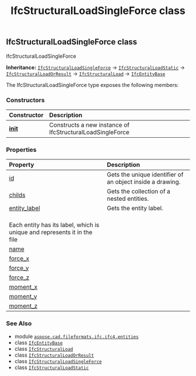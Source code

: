 ﻿---
title: IfcStructuralLoadSingleForce class
second_title: Aspose.CAD for Python via .NET API References
description: 
type: docs
weight: 6490
url: /python-net/aspose.cad.fileformats.ifc.ifc4.entities/ifcstructuralloadsingleforce/
is_root: false
---

## IfcStructuralLoadSingleForce class

IfcStructuralLoadSingleForce



**Inheritance:** [`IfcStructuralLoadSingleForce`](/cad/python-net/aspose.cad.fileformats.ifc.ifc4.entities/ifcstructuralloadsingleforce) → 
[`IfcStructuralLoadStatic`](/cad/python-net/aspose.cad.fileformats.ifc.ifc4.entities/ifcstructuralloadstatic) → 
[`IfcStructuralLoadOrResult`](/cad/python-net/aspose.cad.fileformats.ifc.ifc4.entities/ifcstructuralloadorresult) → 
[`IfcStructuralLoad`](/cad/python-net/aspose.cad.fileformats.ifc.ifc4.entities/ifcstructuralload) → 
[`IfcEntityBase`](/cad/python-net/aspose.cad.fileformats.ifc/ifcentitybase)



The IfcStructuralLoadSingleForce type exposes the following members:

### Constructors
| Constructor | Description |
| :- | :- |
| [__init__](/cad/python-net/aspose.cad.fileformats.ifc.ifc4.entities/ifcstructuralloadsingleforce/__init__/#) | Constructs a new instance of IfcStructuralLoadSingleForce |


### Properties
| Property | Description |
| :- | :- |
| [id](/cad/python-net/aspose.cad.fileformats.ifc.ifc4.entities/ifcstructuralloadsingleforce/id) | Gets the unique identifier of an object inside a drawing. |
| [childs](/cad/python-net/aspose.cad.fileformats.ifc.ifc4.entities/ifcstructuralloadsingleforce/childs) | Gets the collection of a nested entities. |
| [entity_label](/cad/python-net/aspose.cad.fileformats.ifc.ifc4.entities/ifcstructuralloadsingleforce/entity_label) | Gets the entity label.<br/>Each entity has its label, which is unique and represents it in the file |
| [name](/cad/python-net/aspose.cad.fileformats.ifc.ifc4.entities/ifcstructuralloadsingleforce/name) |  |
| [force_x](/cad/python-net/aspose.cad.fileformats.ifc.ifc4.entities/ifcstructuralloadsingleforce/force_x) |  |
| [force_y](/cad/python-net/aspose.cad.fileformats.ifc.ifc4.entities/ifcstructuralloadsingleforce/force_y) |  |
| [force_z](/cad/python-net/aspose.cad.fileformats.ifc.ifc4.entities/ifcstructuralloadsingleforce/force_z) |  |
| [moment_x](/cad/python-net/aspose.cad.fileformats.ifc.ifc4.entities/ifcstructuralloadsingleforce/moment_x) |  |
| [moment_y](/cad/python-net/aspose.cad.fileformats.ifc.ifc4.entities/ifcstructuralloadsingleforce/moment_y) |  |
| [moment_z](/cad/python-net/aspose.cad.fileformats.ifc.ifc4.entities/ifcstructuralloadsingleforce/moment_z) |  |



### See Also
* module [`aspose.cad.fileformats.ifc.ifc4.entities`](..)
* class [`IfcEntityBase`](/cad/python-net/aspose.cad.fileformats.ifc/ifcentitybase)
* class [`IfcStructuralLoad`](/cad/python-net/aspose.cad.fileformats.ifc.ifc4.entities/ifcstructuralload)
* class [`IfcStructuralLoadOrResult`](/cad/python-net/aspose.cad.fileformats.ifc.ifc4.entities/ifcstructuralloadorresult)
* class [`IfcStructuralLoadSingleForce`](/cad/python-net/aspose.cad.fileformats.ifc.ifc4.entities/ifcstructuralloadsingleforce)
* class [`IfcStructuralLoadStatic`](/cad/python-net/aspose.cad.fileformats.ifc.ifc4.entities/ifcstructuralloadstatic)
